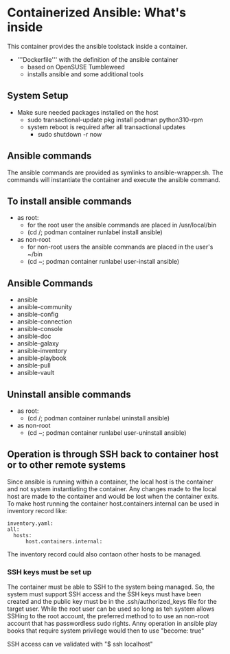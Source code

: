 # Containerized Ansible: What's inside #

This container provides the ansible toolstack inside a container.
* '''Dockerfile''' with the definition of the ansible container
  * based on OpenSUSE Tumbleweed
  * installs ansible and some additional tools
## System Setup ##
* Make sure needed packages installed on the host
  * sudo transactional-update pkg install podman python310-rpm
  * system reboot is required after all transactional updates
    * sudo shutdown -r now

## Ansible commands
The ansible commands are provided as symlinks to ansible-wrapper.sh.
The commands will instantiate the container and execute the ansible
command.

## To install ansible commands ##

* as root:
  * for the root user the ansible commands are placed in /usr/local/bin
  * (cd /; podman container runlabel install ansible)
* as non-root
  * for non-root users the ansible commands are placed in the user's ~/bin
  * (cd ~; podman container runlabel user-install ansible)

## Ansible Commands ##
* ansible
* ansible-community
* ansible-config
* ansible-connection
* ansible-console
* ansible-doc
* ansible-galaxy
* ansible-inventory
* ansible-playbook
* ansible-pull
* ansible-vault
 
## Uninstall ansible commands  ##
* as root:
  * (cd /; podman container runlabel uninstall ansible)
* as non-root
  * (cd ~; podman container runlabel user-uninstall ansible)

## Operation is through SSH back to container host or to other remote systems  ##
Since ansible is running within a container, the local host is the container and not
system instantiating the container. Any changes made to the local host are made to the
container and would be lost when the container exits. To make host running the container
host.containers.internal can be used in inventory record like:
```
inventory.yaml:
all:
  hosts:
      host.containers.internal:
```

The inventory record could also contaon other hosts to be managed.

### SSH keys must be set up ###
The container must be able to SSH to the system being managed. So, the system must support SSH access and
the SSH keys must have been created and the public key must be in the .ssh/authorized_keys file for the
target user. While the root user can be used so long as teh system allows SSHing to the root account,
the preferred method to to use an non-root account that has passwordless sudo rights. Anny operation in ansible
play books that require system privilege would then to use "become: true"

SSH access can ve validated with "$ ssh localhost"


